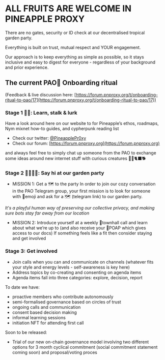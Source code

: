 # ALL FRUITS ARE WELCOME IN PINEAPPLE PROXY

There are no gates, security or ID check at our decentralised tropical garden party.

Everything is built on trust, mutual respect and YOUR engagement.

Our approach is to keep everything as simple as possible, so it stays inclusive and easy to digest for everyone - regardless of your background and prior experience.

## The current PAO🍍 Onboarding ritual 
(Feedback & live discussion here: [https://forum.pnproxy.org/t/onboarding-ritual-to-pao/17](https://forum.pnproxy.org/t/onboarding-ritual-to-pao/17)) 

### Stage 1 🍍🌱: Learn, stalk & lurk 

Have a look around here on our website to for Pineapple’s ethos, roadmaps, Nym mixnet how-to guides, and cypherpunk reading list
* Check our twitter: [@PineapplePr0xy](https://twitter.com/pineapplePr0xy)
* Check our forum: [https://forum.pnproxy.org](https://forum.pnproxy.org)

and always feel free to simply chat up someone from the PAO to exchange some ideas around new internet stuff with curious creatures 🦝🦊🐈‍⬛🐕

### Stage 2 🍍🧑🏽‍🎤: Say hi at our garden party 

* MISSION 1: Get a 🗺 to the party
 In order to join our cozy conversation in the PAO Telegram group, your first mission is to look for someone with 🍍emoji and ask for a 🗺 (telegram link) to our garden party. 

*It's a playful human way of preserving our collective privacy, and making sure bots stay far away from our location*

* MISSION 2: Introduce yourself at a weekly 🍍townhall call and learn about what we’re up to (and also receive your 🍍POAP which gives access to our docs)
If something feels like a fit then consider staying and get involved

### Stage 3: Get involved

* Join calls when you can and communicate on channels (whatever fits your style and energy levels - self-awareness is key here)
* Address topics by co-creating and consenting on agenda items
* Agenda items fall into three categories: explore, decision, report

To date we have:

* proactive members who contribute autonomously
* semi-formalised governance based on circles of trust
* ongoing calls and communication
* consent based decision making
* informal learning sessions
* initiation NFT for attending first call

Soon to be released:
* Trial of our new on-chain governance model involving two different options for 3 month cyclical commitment (social commitment statement coming soon) and proposal/voting proces
